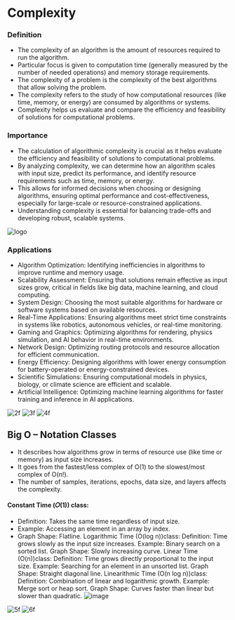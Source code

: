 # Complexity


### Definition
- The complexity of an algorithm is the amount of resources required to run the algorithm.
- Particular focus is given to computation time (generally measured by the number of needed operations) and memory storage requirements. 
- The complexity of a problem is the complexity of the best algorithms that allow solving the problem.
- The complexity refers to the study of how computational resources (like time, memory, or energy) are consumed by algorithms or systems.
- Complexity helps us evaluate and compare the efficiency and feasibility of solutions for computational problems.

### Importance
- The calculation of algorithmic complexity is crucial as it helps evaluate the efficiency and feasibility of solutions to computational problems. 
- By analyzing complexity, we can determine how an algorithm scales with input size, predict its performance, and identify resource requirements such as time, memory, or energy. 
- This allows for informed decisions when choosing or designing algorithms, ensuring optimal performance and cost-effectiveness, especially for large-scale or resource-constrained applications.
- Understanding complexity is essential for balancing trade-offs and developing robust, scalable systems.


![logo](https://github.com/user-attachments/assets/f3f05efe-fe2f-4389-8ef3-f9e0a0723cfd)

### Applications
- Algorithm Optimization: Identifying inefficiencies in algorithms to improve runtime and memory usage.
- Scalability Assessment: Ensuring that solutions remain effective as input sizes grow, critical in fields like big data, machine learning, and cloud computing.
- System Design: Choosing the most suitable algorithms for hardware or software systems based on available resources.
- Real-Time Applications: Ensuring algorithms meet strict time constraints in systems like robotics, autonomous vehicles, or real-time monitoring.
- Gaming and Graphics: Optimizing algorithms for rendering, physics simulation, and AI behavior in real-time environments.
- Network Design: Optimizing routing protocols and resource allocation for efficient communication.
- Energy Efficiency: Designing algorithms with lower energy consumption for battery-operated or energy-constrained devices.
- Scientific Simulations: Ensuring computational models in physics, biology, or climate science are efficient and scalable.
- Artificial Intelligence: Optimizing machine learning algorithms for faster training and inference in AI applications.

![2f](https://github.com/user-attachments/assets/bfcf6f3f-3442-4b7c-b7ab-b8e223e954cb)
![3f](https://github.com/user-attachments/assets/25caeec8-bd7e-404f-9cac-7536694fb63f)
![4f](https://github.com/user-attachments/assets/2fbcd4af-9fbd-46e2-8eb7-b616c9c77123)


## Big O – Notation Classes
- It describes how algorithms grow in terms of resource use (like time or memory) as input size increases.
- It goes from the fastest/less complex of O(1) to the slowest/most complex of O(n!). 
- The number of samples, iterations, epochs, data size, and layers affects the complexity.
#### Constant Time (𝑂(1)) class:
- Definition: Takes the same time regardless of input size.
- Example: Accessing an element in an array by index.
- Graph Shape: Flatline.
Logarithmic Time (O(log n))class:
Definition: Time grows slowly as the input size increases.
Example: Binary search on a sorted list.
Graph Shape: Slowly increasing curve.
Linear Time (O(n))class:
Definition: Time grows directly proportional to the input size.
Example: Searching for an element in an unsorted list.
Graph Shape: Straight diagonal line.
Linearithmic Time (O(n log n))class: 
Definition: Combination of linear and logarithmic growth.
Example: Merge sort or heap sort.
Graph Shape: Curves faster than linear but slower than quadratic.
![image](https://github.com/user-attachments/assets/a4fd206f-d076-46b9-9fff-5a8de810f39b)




![5f](https://github.com/user-attachments/assets/3994d6b3-0bb1-42ed-80b2-08062070b3c1)
![6f](https://github.com/user-attachments/assets/2d777cb4-b86c-4feb-8b42-44842e80a9c4)
